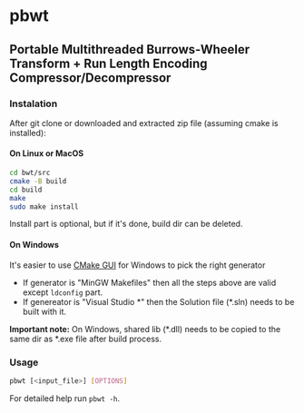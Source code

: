 # pbwt

## Portable Multithreaded Burrows-Wheeler Transform + Run Length Encoding Compressor/Decompressor

### Instalation

After git clone or downloaded and extracted zip file (assuming cmake is installed):

#### On Linux or MacOS

```sh
cd bwt/src
cmake -B build
cd build
make
sudo make install
```

Install part is optional, but if it's done, build dir can be deleted.

#### On Windows

It's easier to use [CMake GUI](https://cmake.org/download/) for Windows to pick the right generator

- If generator is "MinGW Makefiles" then all the steps above are valid except `ldconfig` part.
- If genereator is "Visual Studio \*" then the Solution file (\*.sln) needs to be built with it.

**Important note:** On Windows, shared lib (\*.dll) needs to be copied to the same dir as \*.exe file after build process.

### Usage

```sh
pbwt [<input_file>] [OPTIONS]
```

For detailed help run `pbwt -h`.
